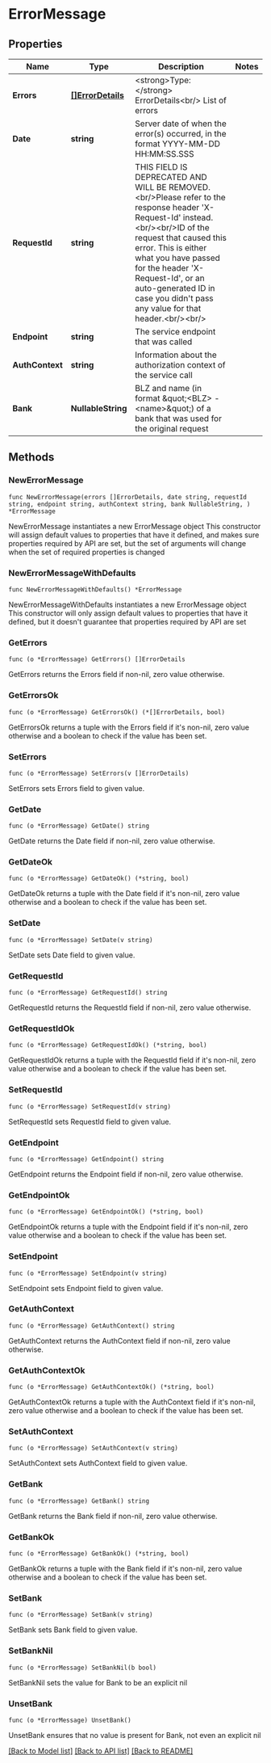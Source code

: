 # ErrorMessage

## Properties

Name | Type | Description | Notes
------------ | ------------- | ------------- | -------------
**Errors** | [**[]ErrorDetails**](ErrorDetails.md) | &lt;strong&gt;Type:&lt;/strong&gt; ErrorDetails&lt;br/&gt; List of errors | 
**Date** | **string** | Server date of when the error(s) occurred, in the format YYYY-MM-DD HH:MM:SS.SSS | 
**RequestId** | **string** | THIS FIELD IS DEPRECATED AND WILL BE REMOVED.&lt;br/&gt;Please refer to the response header &#39;X-Request-Id&#39; instead.&lt;br/&gt;&lt;br/&gt;ID of the request that caused this error. This is either what you have passed for the header &#39;X-Request-Id&#39;, or an auto-generated ID in case you didn&#39;t pass any value for that header.&lt;br/&gt;&lt;br/&gt; | 
**Endpoint** | **string** | The service endpoint that was called | 
**AuthContext** | **string** | Information about the authorization context of the service call | 
**Bank** | **NullableString** | BLZ and name (in format \&quot;&lt;BLZ&gt; - &lt;name&gt;\&quot;) of a bank that was used for the original request | 

## Methods

### NewErrorMessage

`func NewErrorMessage(errors []ErrorDetails, date string, requestId string, endpoint string, authContext string, bank NullableString, ) *ErrorMessage`

NewErrorMessage instantiates a new ErrorMessage object
This constructor will assign default values to properties that have it defined,
and makes sure properties required by API are set, but the set of arguments
will change when the set of required properties is changed

### NewErrorMessageWithDefaults

`func NewErrorMessageWithDefaults() *ErrorMessage`

NewErrorMessageWithDefaults instantiates a new ErrorMessage object
This constructor will only assign default values to properties that have it defined,
but it doesn't guarantee that properties required by API are set

### GetErrors

`func (o *ErrorMessage) GetErrors() []ErrorDetails`

GetErrors returns the Errors field if non-nil, zero value otherwise.

### GetErrorsOk

`func (o *ErrorMessage) GetErrorsOk() (*[]ErrorDetails, bool)`

GetErrorsOk returns a tuple with the Errors field if it's non-nil, zero value otherwise
and a boolean to check if the value has been set.

### SetErrors

`func (o *ErrorMessage) SetErrors(v []ErrorDetails)`

SetErrors sets Errors field to given value.


### GetDate

`func (o *ErrorMessage) GetDate() string`

GetDate returns the Date field if non-nil, zero value otherwise.

### GetDateOk

`func (o *ErrorMessage) GetDateOk() (*string, bool)`

GetDateOk returns a tuple with the Date field if it's non-nil, zero value otherwise
and a boolean to check if the value has been set.

### SetDate

`func (o *ErrorMessage) SetDate(v string)`

SetDate sets Date field to given value.


### GetRequestId

`func (o *ErrorMessage) GetRequestId() string`

GetRequestId returns the RequestId field if non-nil, zero value otherwise.

### GetRequestIdOk

`func (o *ErrorMessage) GetRequestIdOk() (*string, bool)`

GetRequestIdOk returns a tuple with the RequestId field if it's non-nil, zero value otherwise
and a boolean to check if the value has been set.

### SetRequestId

`func (o *ErrorMessage) SetRequestId(v string)`

SetRequestId sets RequestId field to given value.


### GetEndpoint

`func (o *ErrorMessage) GetEndpoint() string`

GetEndpoint returns the Endpoint field if non-nil, zero value otherwise.

### GetEndpointOk

`func (o *ErrorMessage) GetEndpointOk() (*string, bool)`

GetEndpointOk returns a tuple with the Endpoint field if it's non-nil, zero value otherwise
and a boolean to check if the value has been set.

### SetEndpoint

`func (o *ErrorMessage) SetEndpoint(v string)`

SetEndpoint sets Endpoint field to given value.


### GetAuthContext

`func (o *ErrorMessage) GetAuthContext() string`

GetAuthContext returns the AuthContext field if non-nil, zero value otherwise.

### GetAuthContextOk

`func (o *ErrorMessage) GetAuthContextOk() (*string, bool)`

GetAuthContextOk returns a tuple with the AuthContext field if it's non-nil, zero value otherwise
and a boolean to check if the value has been set.

### SetAuthContext

`func (o *ErrorMessage) SetAuthContext(v string)`

SetAuthContext sets AuthContext field to given value.


### GetBank

`func (o *ErrorMessage) GetBank() string`

GetBank returns the Bank field if non-nil, zero value otherwise.

### GetBankOk

`func (o *ErrorMessage) GetBankOk() (*string, bool)`

GetBankOk returns a tuple with the Bank field if it's non-nil, zero value otherwise
and a boolean to check if the value has been set.

### SetBank

`func (o *ErrorMessage) SetBank(v string)`

SetBank sets Bank field to given value.


### SetBankNil

`func (o *ErrorMessage) SetBankNil(b bool)`

 SetBankNil sets the value for Bank to be an explicit nil

### UnsetBank
`func (o *ErrorMessage) UnsetBank()`

UnsetBank ensures that no value is present for Bank, not even an explicit nil

[[Back to Model list]](../README.md#documentation-for-models) [[Back to API list]](../README.md#documentation-for-api-endpoints) [[Back to README]](../README.md)



